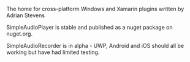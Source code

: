 The home for cross-platform Windows and Xamarin plugins written by Adrian Stevens

SimpleAudioPlayer is stable and published as a nuget package on nuget.org.

SimpleAudioRecorder is in alpha - UWP, Android and iOS should all be working but have had limited testing.